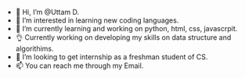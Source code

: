 - 👋 Hi, I’m @Uttam D. 
- 👀 I’m interested in learning new coding languages.
- 🌱 I’m currently learning and working on python, html, css, javascrpit.
- 👌 Currently working on developing my skills on data structure and algorithims. 
- 💞️ I’m looking to get internship as a freshman student of CS. 
- 📫 You can reach me through my Email. 

<!---
Uttammsapk/Uttammsapk is a ✨ special ✨ repository because its `README.md` (this file) appears on your GitHub profile.
You can click the Preview link to take a look at your changes.
--->
